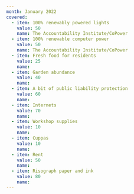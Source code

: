 ```yaml
---
month: January 2022
covered:
  - item: 100% renewably powered lights
    value: 50
    name: The Accountability Institute/CoPower
  - item: 100% renewable computer power
    value: 50
    name: The Accountability Institute/CoPower
  - item: Fresh food for residents
    value: 25
    name: 
  - item: Garden abundance
    value: 40
    name: 
  - item: A bit of public liability protection
    value: 60
    name: 
  - item: Internets
    value: 70
    name: 
  - item: Workshop supplies
    value: 10
    name: 
  - item: Cuppas
    value: 10
    name: 
  - item: Rent
    value: 50
    name: 
  - item: Risograph paper and ink
    value: 80
    name: 
---
```

